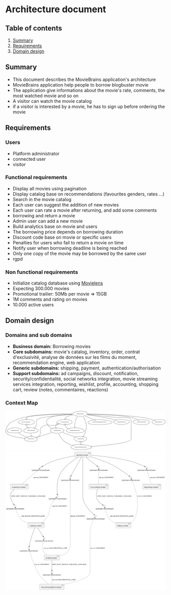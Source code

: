 # Architecture document

## Table of contents
1. [Summary](#summary)
2. [Requirements](#requirements)
3. [Domain design](#domain-design)

## Summary
- This document describes the MovieBrains application's architecture
- MovieBrains application help people to borrow blogbuster movie
- The application give informations about the movie's rate, comments, the most watched movie and so on
- A visitor can watch the movie catalog
- if a visitor is interested by a movie, he has to sign up before ordering the movie

## Requirements
### Users
- Platform administrator
- connected user
- visitor
### Functional requirements
- Display all movies using pagination
- Display catalog base on recommendations (favourites genders, rates ...)
- Search in the movie catalog
- Each user can suggest the addition of new movies
- Each user can rate a movie after returning, and add some comments
- borrowing and return a movie
- Admin user can add a new movie
- Build analytics base on movie and users
- The borrowing price depends on borrowing duration
- Discount code base on movie or specific users
- Penalties for users who fail to return a movie on time
- Notify user when borrowing deadline is being reached
- Only one copy of the movie may be borrowed by the same user
- rgpd

### Non functional requirements
- Initialize catalog database using [Movielens](https://grouplens.org/datasets/movielens/)
- Expecting 300.000 movies
- Promotional trailier: 50Mb per movie => 15GB
- 1M comments and rating on movies
- 10.000 active users

## Domain design
### Domains and sub domains
- **Business domain:** Borrowing movies
- **Core subdomains:** movie's catalog, inventory, order, contrat d'exclusivité, analyse de données sur les films du moment, recommendation engine, web application
- **Generic subdomains:** shipping, payment, authentication/authorisation
- **Support subdomains:** ad campaigns, discount, notification, security/confidentialité, social networks integration, movie streaming services integration, reporting, wishlist, profile, accounting, shopping cart, review (notes, commentaires, réactions)

### Context Map
![Context Map](../src-gen/movies-albrains_ContextMap.png)
![Precise Context Map ](../out/src-gen/movies-albrains_ContextMap/movies-albrains_ContextMap.png)
